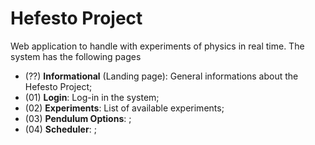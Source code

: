 # Hefesto Project

Web application to handle with experiments of physics in real time. The system has the following pages

- (??) **Informational** (Landing page): General informations about the Hefesto Project;
- (01) **Login**: Log-in in the system;
- (02) **Experiments**: List of available experiments;
- (03) **Pendulum Options**: ;
- (04) **Scheduler**: ;